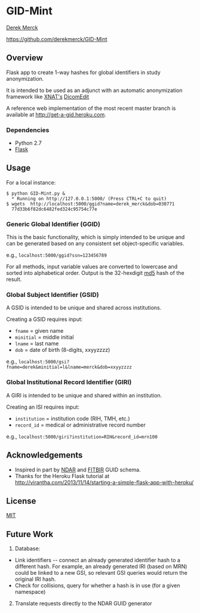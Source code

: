 # GID-Mint

[Derek Merck](email:derek_merck@brown.edu)  

<https://github.com/derekmerck/GID-Mint>


## Overview

Flask app to create 1-way hashes for global identifiers in study anonymization.
 
It is intended to be used as an adjunct with an automatic anonymization framework like [XNAT's](http://www.xnat.org) [DicomEdit](http://nrg.wustl.edu/software/dicomedit/)

A reference web implementation of the most recent master branch is available at <http://get-a-gid.heroku.com>.


### Dependencies

- Python 2.7
- [Flask](http://flask.pocoo.org)


## Usage

For a local instance:

```
$ python GID-Mint.py &
  * Running on http://127.0.0.1:5000/ (Press CTRL+C to quit)
$ wgets  http://localhost:5000/ggid?name=derek_merck&dob=030771
  77d33b6f82dc6482fed324c95754c77e
```

### Generic Global Identifier (GGID)

This is the basic functionality, which is simply intended to be unique and can be generated based on any consistent set object-specific variables.

e.g., `localhost:5000/ggid?ssn=123456789`

For all methods, input variable values are converted to lowercase and sorted into alphabetical order.  Output is the 32-hexdigit [md5](http://en.wikipedia.org/wiki/MD5) hash of the result.


### Global Subject Identifier (GSID)

A GSID is intended to be unique and shared across institutions.

Creating a GSID requires input:
- `fname` = given name
- `minitial` = middle initial
- `lname` = last name
- `dob` = date of birth (8-digits, xxyyzzzz)

e.g., `localhost:5000/gsi?fname=derek&minitial=l&lname=merck&dob=xxyyzzzz`


### Global Institutional Record Identifier (GIRI)

A GIRI is intended to be unique and shared within an institution.

Creating an ISI requires input:
- `institution` = institution code (RIH, TMH, etc.)
- `record_id` = medical or administrative record number

e.g., `localhost:5000/giri?institution=RIH&record_id=mrn100`


## Acknowledgements

- Inspired in part by [NDAR](https://ndar.nih.gov/ndarpublicweb/tools.html) and [FITBIR](https://fitbir.nih.gov) GUID schema.
- Thanks for the Heroku Flask tutorial at <http://virantha.com/2013/11/14/starting-a-simple-flask-app-with-heroku/>


## License

[MIT](http://opensource.org/licenses/mit-license.html)



## Future Work

1. Database:
  - Link identifiers -- connect an already generated identifier hash to a different hash.  For example, an already generated IRI (based on MRN) could be linked to a new GSI, so relevant GSI queries would return the original IRI hash.
  - Check for collisions, query for whether a hash is in use (for a given namespace)

2. Translate requests directly to the NDAR GUID generator